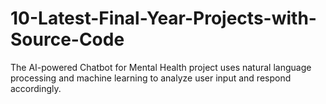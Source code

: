 # 10-Latest-Final-Year-Projects-with-Source-Code
The AI-powered Chatbot for Mental Health project uses natural language processing and machine learning to analyze user input and respond accordingly.
